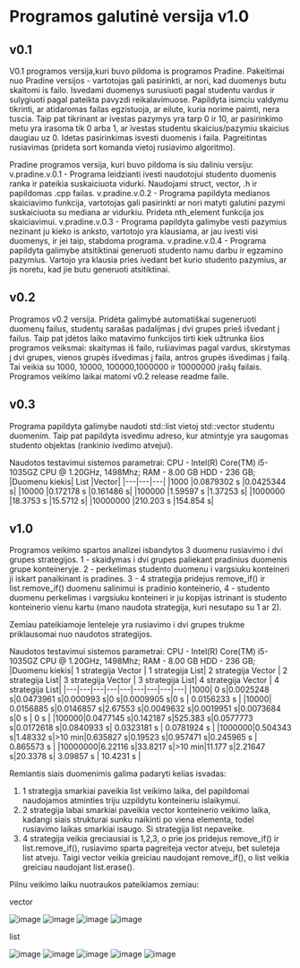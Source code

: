 # Programos galutinė versija v1.0

## v0.1
V0.1 programos versija,kuri buvo pildoma is programos Pradine. Pakeitimai nuo Pradine versijos - vartotojas gali pasirinkti, ar nori, kad duomenys butu skaitomi is failo. Isvedami duomenys surusiuoti pagal studentu vardus ir sulygiuoti pagal pateikta pavyzdi reikalavimuose. Papildyta isimciu valdymu tikrinti, ar atidaromas failas egzistuoja, ar eilute, kuria norime paimti, nera tuscia. Taip pat tikrinant ar ivestas pazymys yra tarp 0 ir 10, ar pasirinkimo metu yra irasoma tik 0 arba 1, ar ivestas studentu skaicius/pazymiu skaicius daugiau uz 0. Idetas pasirinkimas isvesti duomenis i faila. Pagreitintas rusiavimas (prideta sort komanda vietoj rusiavimo algoritmo).

Pradine programos versija, kuri buvo pildoma is siu daliniu versiju: v.pradine.v.0.1 - Programa leidzianti ivesti naudotojui studento duomenis ranka ir pateikia suskaiciuota vidurki. Naudojami struct, vector, .h ir papildomas .cpp failas. v.pradine.v.0.2 - Programa papildyta medianos skaiciavimo funkcija, vartotojas gali pasirinkti ar nori matyti galutini pazymi suskaiciuota su mediana ar vidurkiu. Prideta nth_element funkcija jos skaiciavimui. v.pradine.v.0.3 - Programa papildyta galimybe vesti pazymius nezinant ju kieko is anksto, vartotojo yra klausiama, ar jau ivesti visi duomenys, ir jei taip, stabdoma programa. v.pradine.v.0.4 - Programa papildyta galimybe atsitiktinai generuoti studento namu darbu ir egzamino pazymius. Vartojo yra klausia pries ivedant bet kurio studento pazymius, ar jis noretu, kad jie butu generuoti atsitiktinai.

## v0.2
Programos v0.2 versija. Pridėta galimybė automatiškai sugeneruoti duomenų failus, studentų sarašas padalijmas į dvi grupes prieš išvedant į failus. Taip pat įdėtos laiko matavimo funkcijos tirti kiek užtrunka šios programos veiksmai: skaitymas iš failo, rušiavimas pagal vardus, skirstymas į dvi grupes, vienos grupės išvedimas į faila, antros grupės išvedimas į failą. Tai veikia su 1000, 10000, 100000,1000000 ir 10000000 įrašų failais. Programos veikimo laikai matomi v0.2 release readme faile.

## v0.3
Programa papildyta galimybe naudoti std::list vietoj std::vector studentu duomenim. Taip pat papildyta isvedimu adreso, kur atmintyje yra saugomas studento objektas (rankinio ivedimo atvejui).

Naudotos testavimui sistemos parametrai: CPU - Intel(R) Core(TM) i5-1035GZ CPU @ 1.20GHz, 1498Mhz; RAM - 8.00 GB HDD - 236 GB;
|Duomenu kiekis|	List	|Vector|
|---|---|---|
|1000	|0.0879302 s	|0.0425344 s|
|10000	|0.172178 s	|0.161486 s|
|100000	|1.59597 s	|1.37253 s|
|1000000	|18.3753 s	|15.5712 s|
|10000000	|210.203 s	|154.854 s|

## v1.0
Programos veikimo spartos analizei isbandytos 3 duomenu rusiavimo i dvi grupes strategijos. 1 - skaidymas i dvi grupes paliekant pradinius duomenis grupe konteineryje. 2 - perkelimas studento duomenu i vargsiuku konteineri ji iskart panaikinant is pradines. 3 - 4 strategija pridejus remove_if() ir list.remove_if() duomenu salinimui is pradinio konteinerio, 4 - studento duomenu perkelimas i vargsiuku konteineri ir ju kopijas istrinant is studento konteinerio vienu kartu (mano naudota strategija, kuri nesutapo su 1 ar 2).

Zemiau pateikiamoje lenteleje yra rusiavimo i dvi grupes trukme priklausomai nuo naudotos strategijos. 

Naudotos testavimui sistemos parametrai: CPU - Intel(R) Core(TM) i5-1035GZ CPU @ 1.20GHz, 1498Mhz; RAM - 8.00 GB HDD - 236 GB;
|Duomenu kiekis|	1 strategija Vector	| 1 strategija List|	2 strategija Vector	| 2 strategija List|	3 strategija Vector	| 3 strategija List| 4 strategija Vector | 4 strategija List|
|---|---|---|---|---|---|---|---|---|
|1000| 0 s|0.0025248 s|0.0473961 s|0.000993 s|0 s|0.0009905 s|0 s | 0.0156233 s |
|10000| 0.0156885 s|0.0146857 s|2.67553 s|0.0049632 s|0.0019951 s|0.0073684 s|0 s | 0  s |
|100000|0.0477145 s|0.142187 s|525.383 s|0.0577773 s|0.0172618 s|0.0840933 s| 0.0323181 s | 0.0781924 s |
|1000000|0.504343 s|1.48332 s|>10 min|0.635827 s|0.19523 s|0.957471 s|0.245965 s | 0.865573 s |
|10000000|6.22116 s|33.8217 s|>10 min|11.177 s|2.21647 s|20.3378 s| 3.09857 s | 10.4231 s |

Remiantis siais duomenimis galima padaryti kelias isvadas:
1. 1 strategija smarkiai paveikia list veikimo laika, del papildomai naudojamos atminties triju uzpildytu konteineriu islaikymui.
2. 2 strategija labai smarkiai paveikia vector konteinerio veikimo laika, kadangi siais strukturai sunku naikinti po viena elementa, todel rusiavimo laikas smarkiai isaugo. Si strategija list nepaveike.
3. 4 strategija veikia greciausiai is 1,2,3, o prie jos pridejus remove_if() ir list.remove_if(), rusiavimo sparta pagreiteja vector atveju, bet suleteja list atveju. Taigi vector veikia greiciau naudojant remove_if(), o list veikia greiciau naudojant list.erase().

Pilnu veikimo laiku nuotraukos pateikiamos zemiau:

vector

![image](https://github.com/MartynasTap/Objektinis/assets/145481815/2371c4c2-db21-46a8-8f71-57d174415374)
![image](https://github.com/MartynasTap/Objektinis/assets/145481815/456305c5-651f-4089-aefc-86443e45b5a5)
![image](https://github.com/MartynasTap/Objektinis/assets/145481815/c039221d-8fce-4d6f-9154-812f7763896c)
![image](https://github.com/MartynasTap/Objektinis/assets/145481815/f88f1bdf-9500-44e7-8c23-c72e6c2f0844)

list

![image](https://github.com/MartynasTap/Objektinis/assets/145481815/f78d974c-1d1a-4ef6-9780-b5cdf5ec8af0)
![image](https://github.com/MartynasTap/Objektinis/assets/145481815/2bff0815-fe00-4254-8b1f-3ebe1adaba48)
![image](https://github.com/MartynasTap/Objektinis/assets/145481815/bbeaff25-c2c9-4d5d-986e-750bd86d0e3c)
![image](https://github.com/MartynasTap/Objektinis/assets/145481815/367d982e-d72c-417d-87cd-bb9a83189937)
![image](https://github.com/MartynasTap/Objektinis/assets/145481815/421a0e60-a3c6-4fcd-9ca3-b6031c4f3f83)

